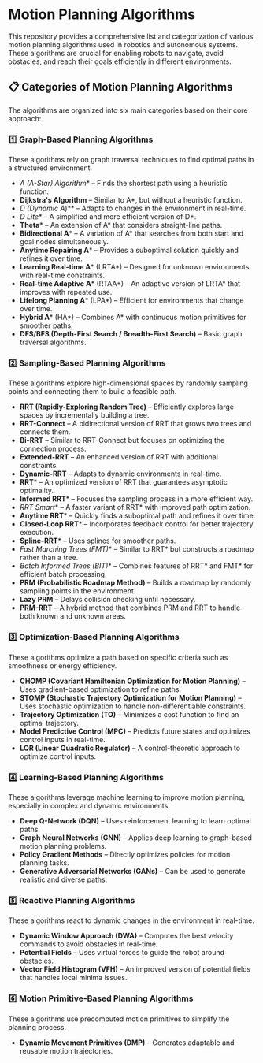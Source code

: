 # Motion Planning Algorithms

This repository provides a comprehensive list and categorization of various motion planning algorithms used in robotics and autonomous systems. These algorithms are crucial for enabling robots to navigate, avoid obstacles, and reach their goals efficiently in different environments.

## 📋 Categories of Motion Planning Algorithms

The algorithms are organized into six main categories based on their core approach:

### 1️⃣ **Graph-Based Planning Algorithms**
These algorithms rely on graph traversal techniques to find optimal paths in a structured environment.

- **A* (A-Star) Algorithm** – Finds the shortest path using a heuristic function.
- **Dijkstra's Algorithm** – Similar to A*, but without a heuristic function.
- **D* (Dynamic A*)** – Adapts to changes in the environment in real-time.
- **D* Lite** – A simplified and more efficient version of D*.
- **Theta*** – An extension of A* that considers straight-line paths.
- **Bidirectional A*** – A variation of A* that searches from both start and goal nodes simultaneously.
- **Anytime Repairing A*** – Provides a suboptimal solution quickly and refines it over time.
- **Learning Real-time A*** (LRTA*) – Designed for unknown environments with real-time constraints.
- **Real-time Adaptive A*** (RTAA*) – An adaptive version of LRTA* that improves with repeated use.
- **Lifelong Planning A*** (LPA*) – Efficient for environments that change over time.
- **Hybrid A*** (HA*) – Combines A* with continuous motion primitives for smoother paths.
- **DFS/BFS (Depth-First Search / Breadth-First Search)** – Basic graph traversal algorithms.

### 2️⃣ **Sampling-Based Planning Algorithms**
These algorithms explore high-dimensional spaces by randomly sampling points and connecting them to build a feasible path.

- **RRT (Rapidly-Exploring Random Tree)** – Efficiently explores large spaces by incrementally building a tree.
- **RRT-Connect** – A bidirectional version of RRT that grows two trees and connects them.
- **Bi-RRT** – Similar to RRT-Connect but focuses on optimizing the connection process.
- **Extended-RRT** – An enhanced version of RRT with additional constraints.
- **Dynamic-RRT** – Adapts to dynamic environments in real-time.
- **RRT*** – An optimized version of RRT that guarantees asymptotic optimality.
- **Informed RRT*** – Focuses the sampling process in a more efficient way.
- **RRT* Smart** – A faster variant of RRT* with improved path optimization.
- **Anytime RRT*** – Quickly finds a suboptimal path and refines it over time.
- **Closed-Loop RRT*** – Incorporates feedback control for better trajectory execution.
- **Spline-RRT*** – Uses splines for smoother paths.
- **Fast Marching Trees (FMT*)** – Similar to RRT* but constructs a roadmap rather than a tree.
- **Batch Informed Trees (BIT*)** – Combines features of RRT* and FMT* for efficient batch processing.
- **PRM (Probabilistic Roadmap Method)** – Builds a roadmap by randomly sampling points in the environment.
- **Lazy PRM** – Delays collision checking until necessary.
- **PRM-RRT** – A hybrid method that combines PRM and RRT to handle both known and unknown areas.

### 3️⃣ **Optimization-Based Planning Algorithms**
These algorithms optimize a path based on specific criteria such as smoothness or energy efficiency.

- **CHOMP (Covariant Hamiltonian Optimization for Motion Planning)** – Uses gradient-based optimization to refine paths.
- **STOMP (Stochastic Trajectory Optimization for Motion Planning)** – Uses stochastic optimization to handle non-differentiable constraints.
- **Trajectory Optimization (TO)** – Minimizes a cost function to find an optimal trajectory.
- **Model Predictive Control (MPC)** – Predicts future states and optimizes control inputs in real-time.
- **LQR (Linear Quadratic Regulator)** – A control-theoretic approach to optimize control inputs.

### 4️⃣ **Learning-Based Planning Algorithms**
These algorithms leverage machine learning to improve motion planning, especially in complex and dynamic environments.

- **Deep Q-Network (DQN)** – Uses reinforcement learning to learn optimal paths.
- **Graph Neural Networks (GNN)** – Applies deep learning to graph-based motion planning problems.
- **Policy Gradient Methods** – Directly optimizes policies for motion planning tasks.
- **Generative Adversarial Networks (GANs)** – Can be used to generate realistic and diverse paths.

### 5️⃣ **Reactive Planning Algorithms**
These algorithms react to dynamic changes in the environment in real-time.

- **Dynamic Window Approach (DWA)** – Computes the best velocity commands to avoid obstacles in real-time.
- **Potential Fields** – Uses virtual forces to guide the robot around obstacles.
- **Vector Field Histogram (VFH)** – An improved version of potential fields that handles local minima issues.

### 6️⃣ **Motion Primitive-Based Planning Algorithms**
These algorithms use precomputed motion primitives to simplify the planning process.

- **Dynamic Movement Primitives (DMP)** – Generates adaptable and reusable motion trajectories.


